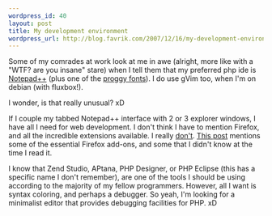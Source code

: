 ```yaml
--- 
wordpress_id: 40
layout: post
title: My development environment
wordpress_url: http://blog.favrik.com/2007/12/16/my-development-environment/
---
```

Some of my comrades at work look at me in awe (alright, more like with a "WTF? are you insane" stare) when I tell them that my preferred php ide is <a href="http://notepad-plus.sourceforge.net/">Notepad++</a> (plus one of the <a href="http://www.proggyfonts.com/">proggy fonts</a>).  I do use gVim too, when I'm on debian (with fluxbox!).

I wonder, is that really unusual? xD

If I couple my tabbed Notepad++ interface with 2 or 3 explorer windows, I have all I need for web development.  I don't think I have to mention Firefox, and all the incredible extensions available. I really <a href="http://getfirebug.com/">don't</a>. <a href="http://superiocity.com/blog/view/PHP-Web-Development-Tools">This post</a> mentions some of the essential Firefox add-ons, and some that I didn't know at the time I read it.

I know that Zend Studio, APtana, PHP Designer, or PHP Eclipse (this has a specific name I don't remember), are one of the tools I should be using according to the majority of my fellow programmers.  However, all I want is syntax coloring, and perhaps a debugger.  So yeah, I'm looking for a minimalist editor that provides debugging facilities for PHP. xD
